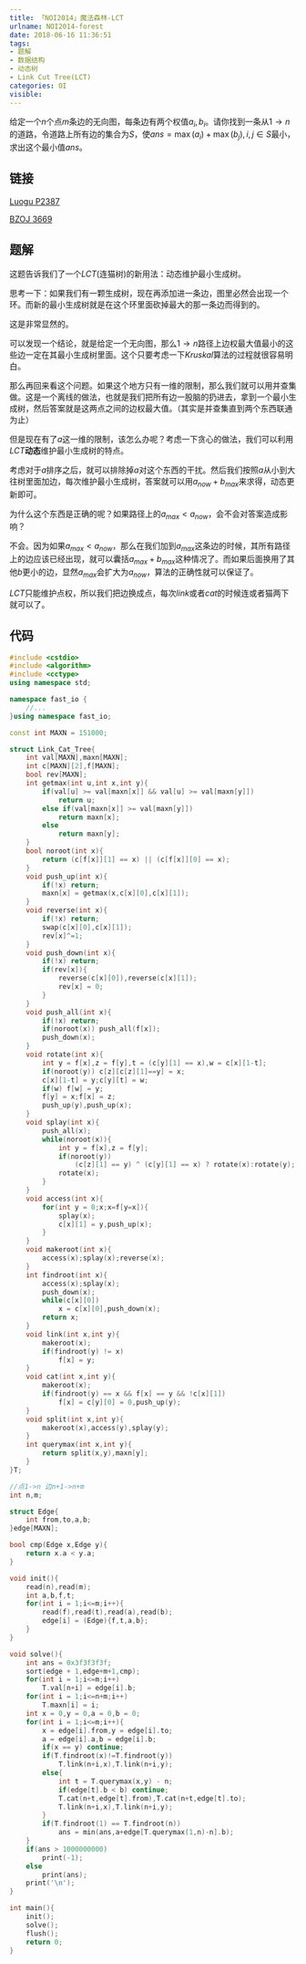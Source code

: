 ```yaml
---
title: 「NOI2014」魔法森林-LCT
urlname: NOI2014-forest
date: 2018-06-16 11:36:51
tags:
- 题解
- 数据结构
- 动态树
- Link Cut Tree(LCT)
categories: OI
visible:
---
```


给定一个$n$个点$m$条边的无向图，每条边有两个权值$a_i,b_i$。请你找到一条从$1 \rightarrow n$ 的道路，令道路上所有边的集合为$S$，使$ans = \max(a_i)+\max(b_j),i,j \in S$最小，求出这个最小值$ans$。

<!-- more -->

## 链接

[Luogu P2387](https://www.luogu.org/problemnew/show/P2387)

[BZOJ 3669](https://www.lydsy.com/JudgeOnline/problem.php?id=3669)

## 题解

这题告诉我们了一个$LCT$(连猫树)的新用法：动态维护最小生成树。

思考一下：如果我们有一颗生成树，现在再添加进一条边，图里必然会出现一个环。而新的最小生成树就是在这个环里面砍掉最大的那一条边而得到的。

这是非常显然的。

可以发现一个结论，就是给定一个无向图，那么$1 \rightarrow n$路径上边权最大值最小的这些边一定在其最小生成树里面。这个只要考虑一下$Kruskal$算法的过程就很容易明白。

那么再回来看这个问题。如果这个地方只有一维的限制，那么我们就可以用并查集做。这是一个离线的做法，也就是我们把所有边一股脑的扔进去，拿到一个最小生成树，然后答案就是这两点之间的边权最大值。（其实是并查集直到两个东西联通为止）

但是现在有了$a$这一维的限制，该怎么办呢？考虑一下贪心的做法，我们可以利用$LCT$**动态**维护最小生成树的特点。

考虑对于$a$排序之后，就可以排除掉$a$对这个东西的干扰。然后我们按照$a$从小到大往树里面加边，每次维护最小生成树，答案就可以用$a_{now} + b_{max}$来求得，动态更新即可。

为什么这个东西是正确的呢？如果路径上的$a_{max} < a_{now}$，会不会对答案造成影响？

不会。因为如果$a_{max} < a_{now}$，那么在我们加到$a_{max}$这条边的时候，其所有路径上的边应该已经出现，就可以囊括$a_{max} + b_{max}$这种情况了。而如果后面换用了其他$b$更小的边，显然$a_{max}$会扩大为$a_{now}$，算法的正确性就可以保证了。

$LCT$只能维护点权，所以我们把边换成点，每次$link$或者$cat$的时候连或者猫两下就可以了。

## 代码


```cpp
#include <cstdio>
#include <algorithm>
#include <cctype>
using namespace std;

namespace fast_io {
	//...
}using namespace fast_io;

const int MAXN = 151000;

struct Link_Cat_Tree{
    int val[MAXN],maxn[MAXN];
    int c[MAXN][2],f[MAXN];
    bool rev[MAXN];
    int getmax(int u,int x,int y){
        if(val[u] >= val[maxn[x]] && val[u] >= val[maxn[y]])
            return u;
        else if(val[maxn[x]] >= val[maxn[y]])
            return maxn[x];
        else 
            return maxn[y];
    }
    bool noroot(int x){
        return (c[f[x]][1] == x) || (c[f[x]][0] == x);
    }
    void push_up(int x){
        if(!x) return;
        maxn[x] = getmax(x,c[x][0],c[x][1]);
    }
    void reverse(int x){
        if(!x) return;
        swap(c[x][0],c[x][1]);
        rev[x]^=1;
    }
    void push_down(int x){
        if(!x) return;
        if(rev[x]){
            reverse(c[x][0]),reverse(c[x][1]);
            rev[x] = 0;
        }
    }
    void push_all(int x){
        if(!x) return;
        if(noroot(x)) push_all(f[x]);
        push_down(x);
    }
    void rotate(int x){
        int y = f[x],z = f[y],t = (c[y][1] == x),w = c[x][1-t];
        if(noroot(y)) c[z][c[z][1]==y] = x;
        c[x][1-t] = y;c[y][t] = w;
        if(w) f[w] = y;
        f[y] = x;f[x] = z;
        push_up(y),push_up(x);
    }
    void splay(int x){
        push_all(x);
        while(noroot(x)){
            int y = f[x],z = f[y];
            if(noroot(y))
                (c[z][1] == y) ^ (c[y][1] == x) ? rotate(x):rotate(y);
            rotate(x);
        }
    }
    void access(int x){
        for(int y = 0;x;x=f[y=x]){
            splay(x);
            c[x][1] = y,push_up(x);
        }
    }
    void makeroot(int x){
        access(x);splay(x);reverse(x);
    }
    int findroot(int x){
        access(x);splay(x);
        push_down(x);
        while(c[x][0])
            x = c[x][0],push_down(x);
        return x;
    }
    void link(int x,int y){
        makeroot(x);
        if(findroot(y) != x)
            f[x] = y;
    }
    void cat(int x,int y){
        makeroot(x);
        if(findroot(y) == x && f[x] == y && !c[x][1])
            f[x] = c[y][0] = 0,push_up(y);
    }
    void split(int x,int y){
        makeroot(x),access(y),splay(y);
    }
    int querymax(int x,int y){
        return split(x,y),maxn[y];
    }
}T;

//点1->n 边n+1->n+m
int n,m;

struct Edge{
    int from,to,a,b;
}edge[MAXN];

bool cmp(Edge x,Edge y){
    return x.a < y.a;
}

void init(){
    read(n),read(m);
    int a,b,f,t;
    for(int i = 1;i<=m;i++){
        read(f),read(t),read(a),read(b);
        edge[i] = (Edge){f,t,a,b};
    }
}

void solve(){
    int ans = 0x3f3f3f3f;
    sort(edge + 1,edge+m+1,cmp);
    for(int i = 1;i<=m;i++)
        T.val[n+i] = edge[i].b;
    for(int i = 1;i<=n+m;i++)
        T.maxn[i] = i;
    int x = 0,y = 0,a = 0,b = 0;
    for(int i = 1;i<=m;i++){
        x = edge[i].from,y = edge[i].to;
        a = edge[i].a,b = edge[i].b;
        if(x == y) continue;
        if(T.findroot(x)!=T.findroot(y))
            T.link(n+i,x),T.link(n+i,y);
        else{
            int t = T.querymax(x,y) - n;
            if(edge[t].b < b) continue;
            T.cat(n+t,edge[t].from),T.cat(n+t,edge[t].to);
            T.link(n+i,x),T.link(n+i,y);
        }
        if(T.findroot(1) == T.findroot(n))
            ans = min(ans,a+edge[T.querymax(1,n)-n].b);
    }
    if(ans > 1000000000)
        print(-1);
    else
        print(ans);
    print('\n');
}

int main(){
    init();
    solve();
    flush();
    return 0;
}
```

